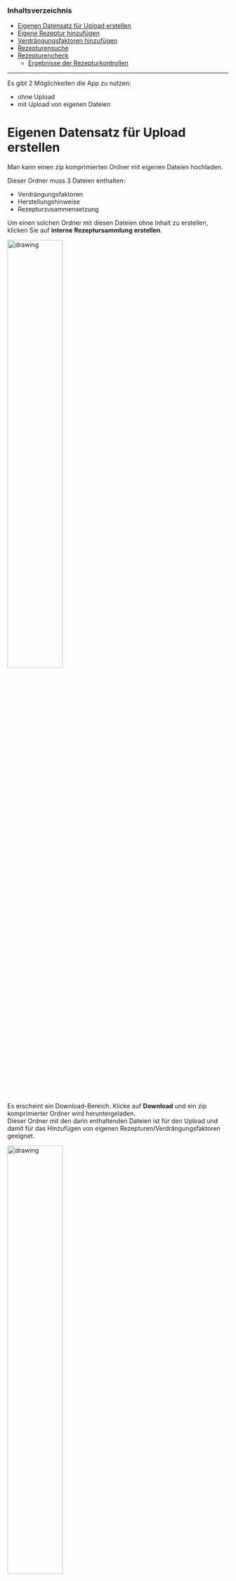 
### Inhaltsverzeichnis
- [Eigenen Datensatz für Upload erstellen](#eigenen-datensatz-für-upload-erstellen)
- [Eigene Rezeptur hinzufügen](#eigene-rezeptur-hinzufügen)
- [Verdrängungsfaktoren hinzufügen](#verdrängungsfaktoren-hinzufügen)
- [Rezepturensuche](#rezepturensuche)
- [Rezepturencheck](#rezepturencheck)
  - [Ergebnisse der Rezepturkontrollen](#ergebnisse-der-rezepturkontrollen)


**********************************************************************

Es gibt 2 Möglichkeiten die App zu nutzen:
* ohne Upload
* mit Upload von eigenen Dateien


# Eigenen Datensatz für Upload erstellen

Man kann einen zip komprimierten Ordner mit eigenen Dateien hochladen.

Dieser Ordner muss 3 Dateien enthalten:
* Verdrängungsfaktoren
* Herstellungshinweise
* Rezepturzusammensetzung

Um einen solchen Ordner mit diesen Dateien ohne Inhalt zu erstellen, klicken Sie auf **interne Rezeptursammlung erstellen**.

<img src="screenshot/1.png" alt="drawing" width="50%"/>

Es erscheint ein Download-Bereich. Klicke auf **Download** und ein zip komprimierter Ordner wird heruntergeladen. <br>
Dieser Ordner mit den darin enthaltenden Dateien ist für den Upload und damit für das Hinzufügen von eigenen Rezepturen/Verdrängungsfaktoren geeignet. 

<img src="screenshot/11.png" alt="drawing" width="50%"/>

# Eigene Rezeptur hinzufügen

Um eigene Rezepturen abzuspeichern, erstellen Sie einen [eigenen Datensatz](#eigenen-datensatz-für-upload-erstellen) oder laden sie unter **interne Sammlung** Ihren Datensatz hoch. <br>
Es erscheinen unter Rezeptursammlung die Seiten **neue Rezeptur** und **neue Herstellungsanweisung** <br>

<img src="screenshot/2.png" alt="drawing" width="50%"/>

Unter **neue Rezeptur** kann die Zusammensetzung einer Rezeptur eingetragen werden. <br>
Man kann Substanzen aus der Arzneitaxe auswählen oder andere Substanzen eintragen. <br>
Mengenangaben können entweder in g oder ml angegeben werden. <br>
Wenn mit einer Substanz bis zu einer bestimmeten Menge aufgefüllt werden soll, drücke **ad** und gib dahinter die Gesamtmenge an. 

<img src="screenshot/3.png" alt="drawing" width="50%"/>

Diese Rezeptur muss unter **neue Herstellungshinweise** benannt werden (Titel).  <br>
Es können weitere Informationen wie Herstellungshinweise, Dosierung, Haltbarkeiten, Quelle usw zur Rezeptur hinzugefügt werden.<br>
Durch klicken auf **Rezeptur hinzufügen** wird die Zusammensetzung der Rezeptur mit die dazugehörigen Informationen hinzugefügt.<br>

<img src="screenshot/4.png" alt="drawing" width="50%"/>
<img src="screenshot/5.png" alt="drawing" width="50%"/>

Kontrollieren Sie auf der Startseite die hinzugefügten Informationen und downloaden Sie den aktualisierten Datensatz. <br>
Dieser Ordner kann bei der nächsten Verwendung der App wieder hochgeladen werden. 

<img src="screenshot/6.png" alt="drawing" width="50%"/>

# Verdrängungsfaktoren hinzufügen

Wenn Sie einen Zugang zum online DAC/NRF-Werk 2022 haben, speichern Sie die DAC-Anlage F als PDF ab.

<img src="screenshot/7.png" alt="drawing" width="50%"/>

Die DAC-Anlage F kann als PDF hochgeladen werden, dadurch werden die Verdrängungsfaktoren eingelesen und zum eigenen Datensatz hinzugefügt

<img src="screenshot/8.png" alt="drawing" width="50%"/>

Wird beim Hartfettmengenrechner eine Substanz nicht gefunden, wählen Sie **Substanz nicht in Liste vorhanden**. <br>
Dadurch erscheint ein neues Fenster. 
Mit diesen Fenster können Sie neue Substanzen und deren Verdrängungsfaktoren zu Ihren Datensatz hinzufügen. Klicken Sie dabei auf **übernehmen**. <br>
Kontrollieren Sie die neuen Verdrängungsfaktoren auf der Startseite und downloaden Sie den neuen Datensatz.<br>

<img src="screenshot/9.png" alt="drawing" width="50%"/>

# Rezepturensuche
Rezepturen können in einer Rezepturensammlung gesucht werden. 

Diese Rezepturensammlung setzt sich zusammen aus:
* Rezepturen aus dem Kompendium JUNIORMED
* eigene hochgelade Rezepturen (optional)

Um Rezepturen in der Rezepturensammlung zu suchen, wählen Sie die Bestandteile der Rezeptur unter **Zusammensetzung der Rezeptur** aus. Auf der rechten Seite finden Sie die gefundenen Rezepturen. Um zusätzliche Informationen sehen zu können, klicken Sie die gewünschte Rezeptur an. <br>
Ist die ausgewählte Rezeptur eine JUNIORMED Rezeptur, dann öffnet sich ein neues Fenster mit der online Version des JUNIORMEDs. Dabei ist bereits die Seite mit der ausgewählten Rezeptur ersichtlich. <br>

<img src="screenshot/10.png" alt="drawing" width="50%"/>

Ist die ausgewählte Rezeptur eine selbst abgespeicherte Rezeptur, erscheint auf der rechten Seite eine Tabelle mit den abgespeicherten Informationen. 

<img src="screenshot/12.png" alt="drawing" width="50%"/>

# Rezepturencheck

Automatisch ausgeführte Prüfungen der ausgewählten Rezeptur sind:

* Erstattungsfähigkeit
* Rezeptpflichtstatus
* Kompatibilität der Substanzen mit Salbengrundlage
* Dosierung von lokal applizierten Wirkstoffe
* Bedenkliche Bestandteile 


wenn keine Rezeptur in der Sammlung gefunden wurde, und trotzdem die Rezepturchecks durchgeführt werden soll, geben Sie alle Bestandteile unter **Zusammensetzung der Rezeptur** ein und klicken Sie auf **Rezeptur wurde nicht gefunden**

<img src="screenshot/13.png" alt="drawing" width="50%"/>

## Ergebnisse der Rezepturkontrollen

Erscheinen auf der linken Seite, durch klicken darauf gelangt man zur entsprechenden Seite

* Erstattungsfähigkeit

| First Header  | Second Header |
| ------------- | ------------- |
| <img src="screenshot/16.png" width="200"/> | alle Bestandteile der Rezeptur erstattungsfähig  |
| <img src="screenshot/17.png" alt="drawing" width="200"/> | Content Cell  |

| <img src="screenshot/16.png" alt="drawing" width="19%"/> | alle Bestandteile der Rezeptur erstattungsfähig |
| <img src="screenshot/17.png" alt="drawing" width="19%"/> | mindestens ein Bestandteil der Rezeptur befindet sich nicht in der grünen Box bzw. wurde in der Arzneitaxe nicht gefunden. |

* Rezeptpflichtstatus

<img src="screenshot/18.png" alt="drawing" width="19%"/> mindestens ein Bestandteil der Rezeptur ist in der Rezeptpflichtverordnung gelistet

* Kompatibilität der Substanzen mit Salbengrundlage

<img src="screenshot/21.png" alt="drawing" width="19%"/> alle Bestandteile der Rezeptur sind mit der Grundlage stabil <br>
<img src="screenshot/19.png" alt="drawing" width="19%"/> es kann nicht für alle Bestandteile eine eindeutige Entscheidung getroffen werden <br>
<img src="screenshot/20.png" alt="drawing" width="19%"/> mindestens ein Bestandteil der Rezeptur ist nicht kompatibel mit der Grundlage


* Dosierung von lokal applizierten Wirkstoffe

<img src="screenshot/22.png" alt="drawing" width="19%"/> Über mindestens ein Bestandteil sind Dosierungsinformationen vorhanden

* Bedenkliche Bestandteile 

<img src="screenshot/23.png" alt="drawing" width="19%"/> ausgewählte Substanz ist als bedenklich eingestuft <br>
<img src="screenshot/24.png" alt="drawing" width="19%"/> ausgewählte Rezeptur enthält mindestens eine bedenkliche Substanz

#### Erstattungscheck

Alle Bestandteile befinden sich in der grünen Box
<img src="screenshot/14.png" alt="drawing" width="50%"/>

Bei Bestandteile die sich nicht in der grünen Box befinden erscheint eine rote Meldung. 
Bei Bestandteile die in der Arzneitaxe nicht gefunden wurde erscheint eine gelbe Meldung.
<img src="screenshot/26.png" alt="drawing" width="50%"/>

#### Rezeptpflichtstatus

Sind Bestandteile der ausgewählten Rezeptur in der Rezeptpflichtverordnung gelistet erscheinen diese Bestandteile in einer Tabelle. 

<img src="screenshot/25.png" alt="drawing" width="50%"/>

### Kompatibilität der Substanzen mit Salbengrundlage

chemische und physikalische Stabilität der Substanzen mit Salbengrundlagen wird in Form von Tabellen dargestellt. 
<img src="screenshot/27.png" alt="drawing" width="50%"/>

### Dosierung von lokal applizierten Wirkstoffe

Die Konzentration der Arzneistoffe wird automatisch berechnet. Dabei muss die insgesamt herzustellende Menge und die Arzneistoffmenge angegeben werden. Befindet sich diese Konzentration außerhalb der therapeutisch üblichen Konzentration erscheint eine rote Meldung. <br>
<img src="screenshot/28.png" alt="drawing" width="50%"/>

### Bedenkliche Bestandteile 

Es kann unter **search** Substanzen gesucht werden.
Befindet sich in der ausgewählten Rezeptur eine bedenkliche Substanz wird diese automatisch in der Tabelle gesucht. 
<img src="screenshot/29.png" alt="drawing" width="50%"/>


### Hartfettmengenrechner



* ohne Upload

Die Hartfettmenge kann für Zäpfchen mit bis zu 3 Substanzen berechnet werden.
<img src="screenshot/30.png" alt="drawing" width="50%"/>

Wird die bewilligungsfreie Menge von 24 Zäpfchen überschritten, wird man darüber informiert. 
<img src="screenshot/31.png" alt="drawing" width="50%"/>

* mit Upload

Verdrängungsfaktoren können auf der Startseite entweder über **NRF-Verdrängungsfaktoren** oder **interne Sammlung** hochgeladen werden.

Nach Upload erscheint das Feld **Substanz**, dort kann die Substanz ausgewählt werden und die entsprechende Verdrängung wird für die Berechnung der Hartfettmenge berücksichtigt. 

<img src="screenshot/32.png" alt="drawing" width="50%"/>

wenn die gewünschte Substanz noch nicht abgespeichert wurde, wähle **Substanz nicht in Liste vorhanden** und füge fehlende Substanz hinzu.

<img src="screenshot/9.png" alt="drawing" width="50%"/>
